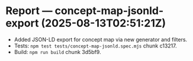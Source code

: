 # Report — concept-map-jsonld-export (2025-08-13T02:51:21Z)

- Added JSON-LD export for concept map via new generator and filters.
- Tests: `npm test tests/concept-map-jsonld.spec.mjs` chunk c13217.
- Build: `npm run build` chunk 3d5bf9.
